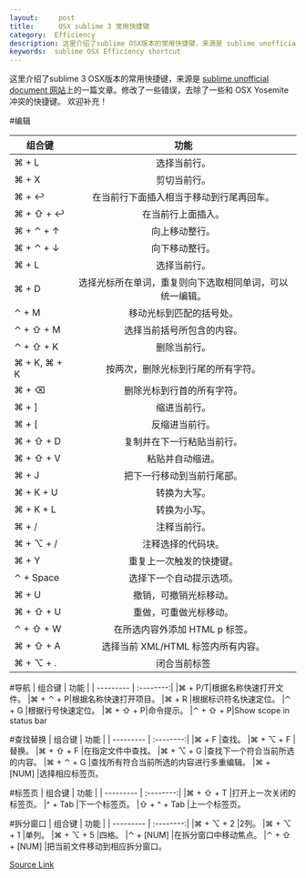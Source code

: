 ```yaml
---
layout:     post
title:      OSX sublime 3 常用快捷键
category:  Efficiency
description: 这里介绍了sublime OSX版本的常用快捷键，来源是 sublime unofficial document 网站上的一篇文章。修改了一些错误，去除了一些和OSX Yosemete冲突的快捷键。
keywords:  sublime OSX Efficiency shortcut 
---
```

这里介绍了sublime 3 OSX版本的常用快捷键，来源是 [sublime unofficial document 网站][1]上的一篇文章。修改了一些错误，去除了一些和 OSX Yosemite 冲突的快捷键。 欢迎补充！

#编辑

| 组合键	| 功能   |
| --------- | :--------:|
|⌘ + L  |选择当前行。
|⌘ + X	|剪切当前行。
|⌘ + ↩	|在当前行下面插入相当于移动到行尾再回车。
|⌘ + ⇧ + ↩	|在当前行上面插入。
|⌘ + ⌃ + ↑	|向上移动整行。
|⌘ + ⌃ + ↓	|向下移动整行。
|⌘ + L	|选择当前行。
|⌘ + D	|选择光标所在单词，重复则向下选取相同单词，可以统一编辑。
|⌃ + M	|移动光标到匹配的括号处。
|⌃ + ⇧ + M	|选择当前括号所包含的内容。
|⌃ + ⇧ + K  |删除当前行。
|⌘ + K, ⌘ + K	|按两次，删除光标到行尾的所有字符。
|⌘ + ⌫	|删除光标到行首的所有字符。
|⌘ + ]	|缩进当前行。
|⌘ + [	|反缩进当前行。
|⌘ + ⇧ + D	|复制并在下一行粘贴当前行。
|⌘ + ⇧ + V	|粘贴并自动缩进。
|⌘ + J	|把下一行移动到当前行尾部。
|⌘ + K + U|转换为大写。
|⌘ + K + L|转换为小写。
|⌘ + /	|注释当前行。
|⌘ + ⌥ + /	|注释选择的代码块。
|⌘ + Y	|重复上一次触发的快捷键。
|⌃ + Space	|选择下一个自动提示选项。
|⌘ + U	|撤销，可撤销光标移动。
|⌘ + ⇧ + U |重做，可重做光标移动。
|⌃ + ⇧ + W	|在所选内容外添加 HTML p 标签。
|⌘ + ⇧ + A  |选择当前 XML/HTML 标签内所有内容。
|⌘ + ⌥ + .	|闭合当前标签

#导航
| 组合键	| 功能   |
| --------- | :--------:|
|⌘ + P/T|根据名称快速打开文件。
|⌘ + ⌃ + P|根据名称快速打开项目。
|⌘ + R	|根据标识符名快速定位。
|⌃ + G	|根据行号快速定位。
|⌘ + ⇧ + P|命令提示。
|⌃ + ⇧ + P|Show scope in status bar

#查找替换
| 组合键	| 功能   |
| --------- | :--------:|
|⌘ + F	    |查找。
|⌘ + ⌥ + F	|替换。
|⌘ + ⇧ + F	|在指定文件中查找。
|⌘ + ⌥ + G  |查找下一个符合当前所选的内容。
|⌘ + ⌃ + G  |查找所有符合当前所选的内容进行多重编辑。
|⌘ + [NUM]  |选择相应标签页。

#标签页
| 组合键	| 功能   |
| --------- | :--------:|
|⌘ + ⇧ + T	    |打开上一次关闭的标签页。
|^ + Tab	    |下一个标签页。
|⇧ + ^ + Tab	|上一个标签页。

#拆分窗口
| 组合键	| 功能   |
| --------- | :--------:|
|⌘ + ⌥ + 2	    |2列。
|⌘ + ⌥ + 1	    |单列。
|⌘ + ⌥ + 5	    |四格。
|⌃ + [NUM]	    |在拆分窗口中移动焦点。
|⌃ + ⇧ + [NUM]	|把当前文件移动到相应拆分窗口。

[Source Link](http://renxm.com)


  [1]: https://sublime-text-unofficial-documentation.readthedocs.org/